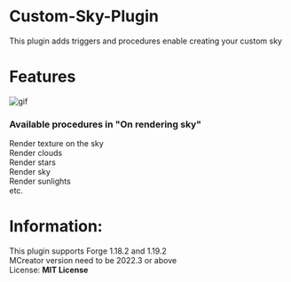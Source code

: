 # Custom-Sky-Plugin
This plugin adds triggers and procedures enable creating your custom sky

# Features
![gif](https://lh3.googleusercontent.com/pw/AMWts8BJLhKpY_cNUQnSjTHZnMXUdXiixDa4jI9M3lqsUK5Dv41ZuBOODPscULdXUEwkQ7JnGJ-QMZozt9WAMXIMD68hhvpxo08aUjmAN6Cfs_P4udzOyxSLzOjvcMkVkak8tLJRPVSRZO5b2TC_JsFLagb1=w1010-h321-no?authuser=0)
### Available procedures in "On rendering sky"  
Render texture on the sky  
Render clouds  
Render stars  
Render sky  
Render sunlights  
etc.

# Information:
This plugin supports Forge 1.18.2 and 1.19.2  
MCreator version need to be 2022.3 or above  
License: __MIT License__
